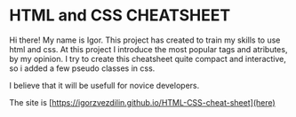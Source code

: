 # HTML and CSS CHEATSHEET

Hi there! My name is Igor. This project has created to train my skills to use html and css. 
At this project I introduce the most popular tags and atributes, by my opinion. I try to create this cheatsheet quite compact and interactive, so i added a few pseudo classes in css.

I believe that it will be usefull for novice developers.

The site is [https://igorzvezdilin.github.io/HTML-CSS-cheat-sheet](here)
